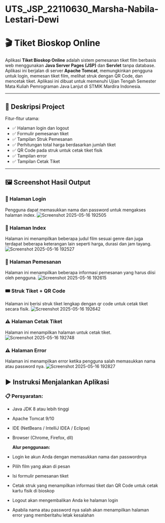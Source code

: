 # UTS_JSP_22110630_Marsha-Nabila-Lestari-Dewi
# 🎬 Tiket Bioskop Online

Aplikasi **Tiket Bioskop Online** adalah sistem pemesanan tiket film berbasis web menggunakan **Java Server Pages (JSP)** dan **Servlet** tanpa database. Aplikasi ini berjalan di server **Apache Tomcat**, memungkinkan pengguna untuk login, memesan tiket film, melihat struk dengan QR Code, dan mencetak tiket. Aplikasi ini dibuat untuk memenuhi Ujian Tengah Semester Mata Kuliah Pemrograman Java Lanjut di STMIK Mardira Indonesia.

---

## 📝 Deskripsi Project

Fitur-fitur utama:
- ✅ Halaman login dan logout
- ✅ Formulir pemesanan tiket
- ✅ Tampilan Struk Pemesanan
- ✅ Perhitungan total harga berdasarkan jumlah tiket
- ✅ QR Code pada struk untuk cetak tiket fisik
- ✅ Tampilan error
- ✅ Tampilan Cetak Tiket

---

## 🖼️ Screenshot Hasil Output

### 🔐 Halaman Login
Pengguna dapat memasukkan nama dan password untuk mengakses halaman index.
![Screenshot 2025-05-16 192505](https://github.com/user-attachments/assets/ee514257-1473-4cdb-9120-3725e701d3ac)

### 📝 Halaman Index
Halaman ini menampilkan beberapa judul film sesuai genre dan juga terdapat beberapa keterangan lain seperti harga, durasi dan jam tayang.
![Screenshot 2025-05-16 192527](https://github.com/user-attachments/assets/d6be0464-4e18-414c-aa0b-b5578bd4bbbc)

### 📝 Halaman Pemesanan
Halaman ini menampilkan beberapa informasi pemesanan yang harus diisi oleh pengguna.
![Screenshot 2025-05-16 192615](https://github.com/user-attachments/assets/752d4dc1-68e3-4cab-bd50-bcde8b9c74e3)

### 🎟️ Struk Tiket + QR Code
Halaman ini berisi struk tiket lengkap dengan qr code untuk cetak tiket secara fisik.
![Screenshot 2025-05-16 192642](https://github.com/user-attachments/assets/ebae75b4-07ed-4ec9-8932-950d8e3a2541)

### ⚠️ Halaman Cetak Tiket
Halaman ini menampilkan halaman untuk cetak tiket.
![Screenshot 2025-05-16 192748](https://github.com/user-attachments/assets/5aac16e5-7138-460b-b61f-ca81a18b719a)

### ⚠️ Halaman Error
Halaman ini menampilkan error ketika pengguna salah memasukkan nama atau password nya.
![Screenshot 2025-05-16 192827](https://github.com/user-attachments/assets/a5b5a99e-c250-4e8f-b2c1-38558d9591a5)

## ▶️ Instruksi Menjalankan Aplikasi

### 📋 Persyaratan:
- Java JDK 8 atau lebih tinggi
- Apache Tomcat 9/10
- IDE (NetBeans / IntelliJ IDEA / Eclipse)
- Browser (Chrome, Firefox, dll)

  **Alur penggunaan:**
- Login ke akun Anda dengan memasukkan nama dan passwordnya
- Pilih film yang akan di pesan
- Isi formulir pemesanan tiket
- Cetak struk yang menampilkan informasi tiket dan QR Code untuk cetak kartu fisik di bioskop
- Logout akan mengembalikan Anda ke halaman login
- Apabila nama atau password nya salah akan menampilkan halaman error yang memberitahu letak kesalahan 
